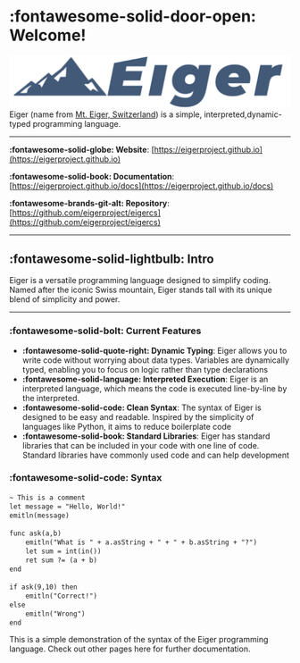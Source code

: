 # __:fontawesome-solid-door-open: Welcome!__
![Wordmark](../wordmark.png)
Eiger (name from [Mt. Eiger, Switzerland](https://en.wikipedia.org/wiki/Eiger)) is a simple, interpreted,dynamic-typed programming language.

---

__:fontawesome-solid-globe: Website__: [https://eigerproject.github.io](https://eigerproject.github.io)

__:fontawesome-solid-book: Documentation__: [https://eigerproject.github.io/docs](https://eigerproject.github.io/docs)

__:fontawesome-brands-git-alt: Repository__: [https://github.com/eigerproject/eigercs](https://github.com/eigerproject/eigercs)

---

## __:fontawesome-solid-lightbulb: Intro__
Eiger is a versatile programming language designed to simplify coding. Named after the iconic Swiss mountain, Eiger stands tall with its unique blend of simplicity and power.

--- 

### __:fontawesome-solid-bolt: Current Features__

- __:fontawesome-solid-quote-right: Dynamic Typing__: Eiger allows you to write code without worrying about data types. Variables are dynamically typed, enabling you to focus on logic rather than type declarations
- __:fontawesome-solid-language: Interpreted Execution__: Eiger is an interpreted language, which means the code is executed line-by-line by the interpreted.
- __:fontawesome-solid-code: Clean Syntax__: The syntax of Eiger is designed to be easy and readable. Inspired by the simplicity of languages like Python, it aims to reduce boilerplate code
- __:fontawesome-solid-book: Standard Libraries__: Eiger has standard libraries that can be included in your code with one line of code. Standard libraries have commonly used code and can help development

### __:fontawesome-solid-code: Syntax__
```eiger
~ This is a comment
let message = "Hello, World!"
emitln(message)

func ask(a,b)
    emitln("What is " + a.asString + " + " + b.asString + "?")
    let sum = int(in())
    ret sum ?= (a + b)
end

if ask(9,10) then
    emitln("Correct!")
else
    emitln("Wrong")
end
```
This is a simple demonstration of the syntax of the Eiger programming language. Check out other pages here for further documentation.